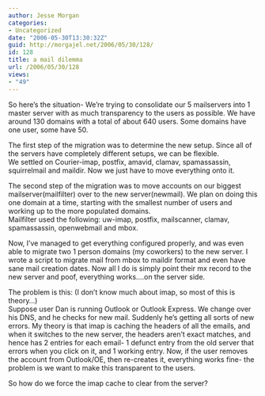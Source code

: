 ```yaml
---
author: Jesse Morgan
categories:
- Uncategorized
date: "2006-05-30T13:30:32Z"
guid: http://morgajel.net/2006/05/30/128/
id: 128
title: a mail dilemma
url: /2006/05/30/128
views:
- "49"
---
```


So here’s the situation- We’re trying to consolidate our 5 mailservers into 1 master server with as much transparency to the users as possible. We have around 130 domains with a total of about 640 users. Some domains have one user, some have 50.

The first step of the migration was to determine the new setup. Since all of the servers have completely different setups, we can be flexible.  
We settled on Courier-imap, postfix, amavid, clamav, spamassassin, squirrelmail and maildir. Now we just have to move everything onto it.

The second step of the migration was to move accounts on our biggest mailserver(mailfilter) over to the new server(newmail). We plan on doing this one domain at a time, starting with the smallest number of users and working up to the more populated domains.  
Mailfilter used the following: uw-imap, postfix, mailscanner, clamav, spamassassin, openwebmail and mbox.

Now, I’ve managed to get everything configured properly, and was even able to migrate two 1 person domains (my coworkers) to the new server. I wrote a script to migrate mail from mbox to maildir format and even have sane mail creation dates. Now all I do is simply point their mx record to the new server and poof, everything works….on the server side.

The problem is this: (I don’t know much about imap, so most of this is theory…)  
Suppose user Dan is running Outlook or Outlook Express. We change over his DNS, and he checks for new mail. Suddenly he’s getting all sorts of new errors. My theory is that imap is caching the headers of all the emails, and when it switches to the new server, the headers aren’t exact matches, and hence has 2 entries for each email- 1 defunct entry from the old server that errors when you click on it, and 1 working entry. Now, if the user removes the account from Outlook/OE, then re-creates it, everything works fine- the problem is we want to make this transparent to the users.

So how do we force the imap cache to clear from the server?